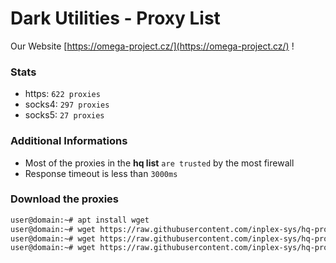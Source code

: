# Dark Utilities - Proxy List

Our Website [https://omega-project.cz/](https://omega-project.cz/) !

### Stats
  - https: `622 proxies`
  - socks4: `297 proxies`
  - socks5: `27 proxies`

### Additional Informations
  - Most of the proxies in the **hq list** `are trusted` by the most firewall
  - Response timeout is less than `3000ms`

### Download the proxies
```sh
user@domain:~# apt install wget
user@domain:~# wget https://raw.githubusercontent.com/inplex-sys/hq-proxy-list/main/https.txt
user@domain:~# wget https://raw.githubusercontent.com/inplex-sys/hq-proxy-list/main/socks4.txt
user@domain:~# wget https://raw.githubusercontent.com/inplex-sys/hq-proxy-list/main/socks5.txt
```
